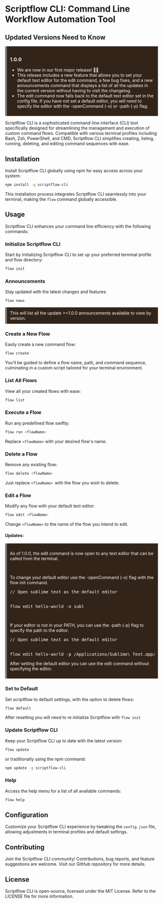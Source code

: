 # Scriptflow CLI: Command Line Workflow Automation Tool

## Updated Versions Need to Know
<div class="sidenote">
    <h3>1.0.0</h3>
    <ul>
    <li> We are now in our first major release! 🚀🚀
    </li>
    <li> This release includes a new feature that allows you to set your default text editor for the edit command, a few bug fixes, and a new announcements command that displays a list of all the updates in the current version without having to visit the changelog.
    </li>
    <li>The edit command now falls back to the default text editor set in the config file. If you have not set a default editor, you will need to specify the editor with the -openCommand (-o) or -path (-p) flag.
    </li>
    </ul>
 

</div>

Scriptflow CLI is a sophisticated command-line interface (CLI) tool specifically designed for streamlining the management and execution of custom command flows. Compatible with various terminal profiles including Bash, Zsh, PowerShell, and CMD, Scriptflow CLI simplifies creating, listing, running, deleting, and editing command sequences with ease.

## Installation
Install Scriptflow CLI globally using npm for easy access across your system:

```bash
npm install -g scriptflow-cli
```
This installation process integrates Scriptflow CLI seamlessly into your terminal, making the `flow` command globally accessible.

## Usage
Scriptflow CLI enhances your command line efficiency with the following commands:

### Initialize Scriptflow CLI
Start by initializing Scriptflow CLI to set up your preferred terminal profile and flow directory:

```bash
flow init
```

### Announcements
Stay updated with the latest changes and features:

```bash
flow news
```
<div class="sidenote">
This will list all the update >=1.0.0 announcements available to view by version. 
</div>

### Create a New Flow
Easily create a new command flow:

```bash
flow create
```
You'll be guided to define a flow name, path, and command sequence, culminating in a custom script tailored for your terminal environment.

### List All Flows
View all your created flows with ease:

```bash
flow list
```

### Execute a Flow
Run any predefined flow swiftly:

```bash
flow run <flowName>
```
Replace `<flowName>` with your desired flow's name.

### Delete a Flow
Remove any existing flow:

```bash
flow delete <flowName>
```
Just replace `<flowName> `with the flow you wish to delete.

### Edit a Flow
Modify any flow with your default text editor:

```bash
flow edit <flowName>
```
Change `<flowName>` to the name of the flow you intend to edit.

#### Updates:
<div class="sidenote">
<p> As of 1.0.0, the edit command is now open to any text editor that can be called from the terminal.
</p>
<br/>
<p>
To change your default editor use the -openCommand (-o) flag with the flow init command.
</p>
<pre>
// Open sublime text as the default editor
<br>
flow edit hello-world -o subl
</pre>
<br>
<p> If your editor is not in your PATH, you can use the -path (-p) flag to specify the path to the editor.
<br>
<pre>
// Open sublime text as the default editor
<br>
flow edit hello-world -p /Applications/Sublime\ Text.app/Contents/SharedSupport/bin/subl
</pre>

<p> After setting the default editor you can use the edit command without specifying the editor.</p>
</div>

### Set to Default
Set scriptflow to default settings, with the option to delete flows:

```bash
flow default
```
After resetting you will need to re initialize Scriptflow with ```flow init```

### Update Scriptflow CLI
Keep your Scriptflow CLI up to date with the latest version:

```bash
flow update
```
or traditionally using the npm command:

```bash
npm update -g scriptflow-cli
```

### Help
Access the help menu for a list of all available commands:

```bash
flow help
```



## Configuration
Customize your Scriptflow CLI experience by tweaking the `config.json` file, allowing adjustments in terminal profiles and default settings.

## Contributing
Join the Scriptflow CLI community! Contributions, bug reports, and feature suggestions are welcome. Visit our GitHub repository for more details.

## License
Scriptflow CLI is open-source, licensed under the MIT License. Refer to the LICENSE file for more information.

<style>
    .sidenote {
        background-color: #33241A;
        padding: 10px;
        margin: 10px 0;
        border-left: 6px solid #7f7f7f;
        color: #fff;
    }
    </style>